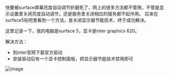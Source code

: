 快要被surface屏幕亮度自动调节折磨死了，网上的很多方法都不管用，不管是显示设置里关闭亮度自动调节，还是服务里关闭相应的服务都不起作用。
后来在surface5贴吧里看到一个方法，是关闭显示器节能技术，终于成功解决。

这里记录一下，我的电脑是surface 5，显卡是inter graphics 620。

解决方法：

* 到inter官网下载官方驱动
* 安装驱动后有一个显卡控制面板，把显示器节能技术禁用即可

![image](http://qiniu.wangjinle.com/surface_%E5%85%B3%E9%97%AD%E5%B1%8F%E5%B9%95%E4%BA%AE%E5%BA%A6%E8%87%AA%E5%8A%A8%E8%B0%83%E8%8A%82.png)
